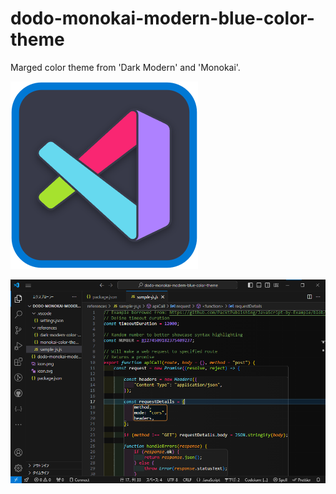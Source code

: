 # dodo-monokai-modern-blue-color-theme
Marged color theme from 'Dark Modern' and 'Monokai'.

![image](./icon.png)

![image](./screenshot.png)

